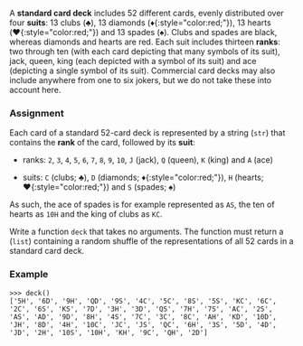 A **standard card deck** includes 52 different cards, evenly distributed over four **suits**: 13 clubs (**♣**), 13 diamonds (**♦**{:style="color:red;"}), 13 hearts (**♥**{:style="color:red;"}) and 13 spades (**♠**). Clubs and spades are black, whereas diamonds and hearts are red. Each suit includes thirteen **ranks**: two through ten (with each card depicting that many symbols of its suit), jack, queen, king (each depicted with a symbol of its suit) and ace (depicting a single symbol of its suit). Commercial card decks may also include anywhere from one to six jokers, but we do not take these into account here.

### Assignment

Each card of a standard 52-card deck is represented by a string (`str`) that contains the **rank** of the card, followed by its **suit**:

- ranks: `2`, `3`, `4`, `5`, `6`, `7`, `8`, `9`, `10`, `J` (jack), `Q` (queen), `K` (king) and `A` (ace)

- suits: `C` (clubs; **♣**), `D` (diamonds; **♦**{:style="color:red;"}), `H` (hearts; **♥**{:style="color:red;"}) and `S` (spades; **♠**)

As such, the ace of spades is for example represented as `AS`, the ten of hearts as `10H` and the king of clubs as `KC`.

Write a function `deck` that takes no arguments. The function must return a (`list`) containing a random shuffle of the representations of all 52 cards in a standard card deck.

### Example

```console?lang=python&prompt=>>>
>>> deck()
['5H', '6D', '9H', 'QD', '9S', '4C', '5C', '8S', '5S', 'KC', '6C', '2C', '6S', 'KS', '7D', '3H', '3D', 'QS', '7H', '7S', 'AC', '2S', 'AS', 'AD', '9D', '8H', '4S', '7C', '3C', '8C', 'AH', 'KD', '10D', 'JH', '8D', '4H', '10C', 'JC', 'JS', 'QC', '6H', '3S', '5D', '4D', 'JD', '2H', '10S', '10H', 'KH', '9C', 'QH', '2D']
```
